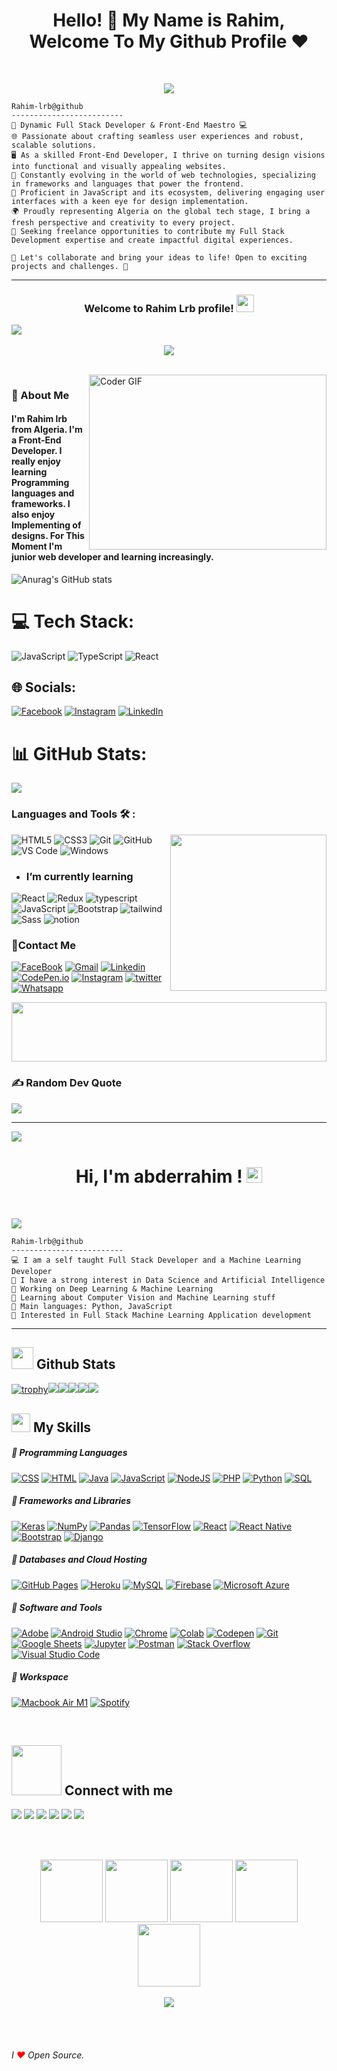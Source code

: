 <h1 align="center">Hello! 👋 <!-- <img src="https://raw.githubusercontent.com/MartinHeinz/MartinHeinz/master/wave.gif" width="25px"> --> My Name is Rahim, Welcome To My Github Profile ♥</h1>

<br>

<p align="center">
  <a href="https://github.com/DenverCoder1/readme-typing-svg"><img src="https://readme-typing-svg.herokuapp.com?lines=I'm+a+front+end+developer;Freelancer&center=true&width=380&height=45"></a>
</p>

```
Rahim-lrb@github
-------------------------
🚀 Dynamic Full Stack Developer & Front-End Maestro 💻
🌐 Passionate about crafting seamless user experiences and robust, scalable solutions.
🖥️ As a skilled Front-End Developer, I thrive on turning design visions into functional and visually appealing websites.
🚀 Constantly evolving in the world of web technologies, specializing in frameworks and languages that power the frontend.
🌟 Proficient in JavaScript and its ecosystem, delivering engaging user interfaces with a keen eye for design implementation.
🌍 Proudly representing Algeria on the global tech stage, I bring a fresh perspective and creativity to every project.
💼 Seeking freelance opportunities to contribute my Full Stack Development expertise and create impactful digital experiences.

🔗 Let's collaborate and bring your ideas to life! Open to exciting projects and challenges. 🚀
```
<hr>




<h3 align="center">
  Welcome to Rahim Lrb profile!
  <img src="https://media.giphy.com/media/hvRJCLFzcasrR4ia7z/giphy.gif" width="28">
  <p align="left">
  <a href="https://github.com/DenverCoder1/readme-typing-svg"><img src="https://readme-typing-svg.herokuapp.com?    lines=I'm+a+full+stack+developer;Always+learning+new+things;Youtuber;Freelancer&center=true&width=380&height=45"></a>
  </p>
</h3>


<p align="center">
  <a href="https://github.com/DenverCoder1/readme-typing-svg"><img src="https://readme-typing-svg.herokuapp.com/?lines=Front-end%20web%20developer;Always%20learning%20new%20things&font=Fira%20Code&center=true&width=440&height=45&color=f75c7e&vCenter=true&size=22"></a>
</p> 


<br/>

<img align="right" src="https://media.giphy.com/media/SWoSkN6DxTszqIKEqv/giphy.gif" alt="Coder GIF" width="380" height="280">

<h3>🚀 About Me</h3> 
<h4> I'm Rahim lrb from Algeria. I'm a Front-End Developer. I really enjoy learning Programming languages and frameworks.  I also enjoy Implementing of designs. For This Moment I'm junior web developer and learning increasingly. </h4>




![Anurag's GitHub stats](https://github-readme-stats.vercel.app/api?username=Rahim-lrb&show_icons=true&theme=radical)


# 💻 Tech Stack:
![JavaScript](https://img.shields.io/badge/javascript-%23323330.svg?style=for-the-badge&logo=javascript&logoColor=%23F7DF1E) ![TypeScript](https://img.shields.io/badge/typescript-%23007ACC.svg?style=for-the-badge&logo=typescript&logoColor=white) ![React](https://img.shields.io/badge/react-%2320232a.svg?style=for-the-badge&logo=react&logoColor=%2361DAFB)


## 🌐 Socials:
[![Facebook](https://img.shields.io/badge/Facebook-%231877F2.svg?logo=Facebook&logoColor=white)](https://facebook.com/rahim) [![Instagram](https://img.shields.io/badge/Instagram-%23E4405F.svg?logo=Instagram&logoColor=white)](https://instagram.com/rahim) [![LinkedIn](https://img.shields.io/badge/LinkedIn-%230077B5.svg?logo=linkedin&logoColor=white)](https://linkedin.com/in/ragim) 

# 📊 GitHub Stats:
![](https://github-readme-stats.vercel.app/api/top-langs/?username=Rahim-lrb&theme=dark&hide_border=false&include_all_commits=true&count_private=true&layout=compact)



<!-- Proudly created with GPRM ( https://gprm.itsvg.in ) -->





### Languages and Tools 🛠 : 
<img width="250" align="right" src="https://c.tenor.com/_DOBjnGspYAAAAAM/code-coding.gif">

![HTML5](https://img.shields.io/badge/-HTML5-%23E44D27?style=flat-square&logo=html5&logoColor=ffffff)
![CSS3](https://img.shields.io/badge/-CSS3-%231572B6?style=flat-square&logo=css3)
![Git](https://img.shields.io/badge/-Git-%23F05032?style=flat-square&logo=git&logoColor=%23ffffff)
![GitHub](https://img.shields.io/badge/-GitHub-181717?style=flat-square&logo=github)
![VS Code](http://img.shields.io/badge/-VS%20Code-007ACC?style=flat-square&logo=visual-studio-code&logoColor=ffffff)
![Windows](http://img.shields.io/badge/-Windows-0078D6?style=flat-square&logo=windows&logoColor=ffffff)



- ### I’m currently learning 
![React](https://img.shields.io/badge/-React-%23282C34?style=flat-square&logo=react)
![Redux](https://img.shields.io/badge/-redux-7348b6?style=flat-square&logo=redux&logoColor=ffffff)
![typescript](https://img.shields.io/badge/-typescript-2e72bc?style=flat-square&logo=typescript&logoColor=ffffff)
![JavaScript](https://img.shields.io/badge/-JavaScript-black?style=flat-square&logo=javascript)
![Bootstrap](https://img.shields.io/badge/-Bootstrap-563D7C?style=flat-square&logo=Bootstrap)
![tailwind](https://img.shields.io/badge/-tailwindcss-15b4c1?style=flat-square&logo=tailwindcss&logoColor=ffffff)
![Sass](https://img.shields.io/badge/-Sass-%23CC6699?style=flat-square&logo=sass&logoColor=ffffff)
![notion](https://img.shields.io/badge/-notion-fff?style=flat-square&logo=notion&logoColor=000)



 ### 🔗Contact Me
[![FaceBook](https://img.shields.io/badge/Facebook-1877F2?style=for-the-badge&logo=facebook&logoColor=white)](https://www.facebook.com/Omar.ElShiref.programmer/)
[![Gmail](https://img.shields.io/badge/Gmail-D14836?style=for-the-badge&logo=gmail&logoColor=white&link=mailto:omarabdou2002@gmail.com)](mailto:omarabdou2002@gmail.com)
[![Linkedin](https://img.shields.io/badge/LinkedIn-0077B5?style=for-the-badge&logo=linkedin&logoColor=white)](https://www.linkedin.com/in/omar-el-shiref-00b04b257/)
[![CodePen.io](https://img.shields.io/badge/Codepen-000000?style=for-the-badge&logo=codepen&logoColor=white)](https://codepen.io/omar-el-shiref)
[![Instagram](https://img.shields.io/badge/Instagram-E4405F?style=for-the-badge&logo=instagram&logoColor=white)](https://www.instagram.com/omar_elshiref_programmer/)
[![twitter](https://img.shields.io/badge/Twitter-1DA1F2?style=for-the-badge&logo=twitter&logoColor=white)](https://twitter.com/OmarElshirefpro)
[![Whatsapp](https://img.shields.io/badge/-Whatsapp-075e54?style=for-the-badge&logo=Whatsapp&logoColor=white)](https://www.whatsapp.com/)

<!-- ### 🔗Contact Me
[![FaceBook](https://img.shields.io/badge/FaceBook-385490?style=for-the-badge&logo=FaceBook&logoColor=white)](https://www.facebook.com/Omar.ElShiref.programmer/)
[![Gmail](https://img.shields.io/badge/-Gmail-c14438?style=flat-square&logo=Gmail&logoColor=white&link=mailto:omarabdou2002@gmail.com)](mailto:omarabdou2002@gmail.com)
[![Linkedin Badge](https://img.shields.io/badge/-LinkedIn-blue?style=flat-square&logo=Linkedin&logoColor=white&link=https://www.linkedin.com/in/omar-el-shiref-00b04b257/)](https://www.linkedin.com/in/omar-el-shiref-00b04b257/)
[![CodePen.io](https://img.shields.io/badge/CodePen.io-000?style=for-the-badge&logo=CodePen&logoColor=white&target=_blank)](https://codepen.io)
<a href="https://www.instagram.com/omar_elshiref_programmer/" alt="Instagram"><img src="https://img.shields.io/badge/-Instagram-E4405F?style=flat-square&logo=instagram&logoColor=white" /></a>
<a href="https://twitter.com/OmarElshirefpro" target="_blank"><img src="https://img.shields.io/badge/-Twitter-1ca0f1?style=flat-square&labelColor=1ca0f1&logo=twitter&logoColor=white" alt="Twitter"></a>
[![Whatsapp](https://img.shields.io/badge/-Whatsapp-075e54?style=for-the-badge&logo=Whatsapp&logoColor=white)](https://api.whatsapp.com/) -->


<!-- ### 🔗 Links
[![CodePen.io](https://img.shields.io/badge/CodePen.io-000?style=for-the-badge&logo=CodePen&logoColor=white&target=_blank)](https://codepen.io)
[![FaceBook](https://img.shields.io/badge/FaceBook-385490?style=for-the-badge&logo=FaceBook&logoColor=white)](https://www.facebook.com/Omar.ElShiref.programmer/)
[![linkedin](https://img.shields.io/badge/linkedin-0a66c2?style=for-the-badge&logo=linkedin&logoColor=white)](https://www.linkedin.com/in/omar-el-shiref-00b04b257/)
[![twitter](https://img.shields.io/badge/twitter-1DA1F2?style=for-the-badge&logo=twitter&logoColor=white)](https://twitter.com/OmarElshirefpro)
[![Instagram](https://img.shields.io/badge/-Instagram-C13584?style=for-the-badge&logo=Instagram&logoColor=white)](https://www.instagram.com/omar_elshiref_programmer/)
[![Whatsapp](https://img.shields.io/badge/-Whatsapp-075e54?style=for-the-badge&logo=Whatsapp&logoColor=white)](https://api.whatsapp.com/)
<a href="mailto:omarabdou2002@gmail.com"><img  src="https://img.shields.io/badge/Gmail-D14836?style=for-the-badge&logo=gmail&logoColor=white"></a> -->

 <img src="https://github.com/Govindv7555/Govindv7555/blob/main/49e76e0596857673c5c80c85b84394c1.gif" width=100% height=95px>

<!-- ### Stats

[![Top Langs](https://github-readme-stats.vercel.app/api/top-langs/?username=AmrSayed74&layout=compact)](https://github.com/anuraghazra/github-readme-stats)

---

<br/>
-->

### ✍️ Random Dev Quote
![](https://quotes-github-readme.vercel.app/api?type=horizontal&theme=radical)

---
[![](https://visitcount.itsvg.in/api?id=Rahim-lrb&icon=0&color=0)](https://visitcount.itsvg.in)











<h1 align="center">
Hi, I'm abderrahim !
  <img src="https://media.giphy.com/media/hvRJCLFzcasrR4ia7z/giphy.gif" width="25"></h1>

<br/>
<p align="left">
  <a href="https://github.com/DenverCoder1/readme-typing-svg"><img src="https://readme-typing-svg.herokuapp.com?lines=I'm+a+front+end+developer;Freelancer&center=true&width=380&height=45"></a>
</p>

```
Rahim-lrb@github
-------------------------
💻 I am a self taught Full Stack Developer and a Machine Learning Developer
📝 I have a strong interest in Data Science and Artificial Intelligence
🔭 Working on Deep Learning & Machine Learning
🌱 Learning about Computer Vision and Machine Learning stuff
🌟 Main languages: Python, JavaScript
🚩 Interested in Full Stack Machine Learning Application development
```
<hr>
<h2><img src = "https://i.pinimg.com/originals/65/c4/f4/65c4f452571be1261e9c623f7da488ac.gif" width ="35"> Github Stats </h2>

[![trophy](https://github-profile-trophy.vercel.app/?username=aayushi-droid&theme=monokai	)](https://github.com/ryo-ma/github-profile-trophy)![](http://github-profile-summary-cards.vercel.app/api/cards/profile-details?username=ahmednageebmahmoud&theme=monokai	)![](http://github-profile-summary-cards.vercel.app/api/cards/repos-per-language?username=ahmednageebmahmoud&theme=monokai	)![](http://github-profile-summary-cards.vercel.app/api/cards/most-commit-language?username=ahmednageebmahmoud&theme=monokai	)![](http://github-profile-summary-cards.vercel.app/api/cards/stats?username=ahmednageebmahmoud&theme=monokai	)![](http://github-profile-summary-cards.vercel.app/api/cards/productive-time?username=ahmednageebmahmoud&theme=monokai&utcOffset=8)


<h2><img src = "https://media2.giphy.com/media/QssGEmpkyEOhBCb7e1/giphy.gif?cid=ecf05e47a0n3gi1bfqntqmob8g9aid1oyj2wr3ds3mg700bl&rid=giphy.gif" width ="30"> My Skills</f2> 

##### 💪 Programming Languages

<p>
    <a href="https://github.com/search?q=user%3ADenverCoder1+is%3Arepo+language%3Acss"><img alt="CSS" src="https://img.shields.io/badge/CSS-2c292d.svg?style=for-the-badge&logo=css3&logoColor=ffffff"></a>
    <a href="https://github.com/search?q=user%3ADenverCoder1+is%3Arepo+language%3Ahtml"><img alt="HTML" src="https://img.shields.io/badge/HTML-2c292d.svg?style=for-the-badge&logo=html5&logoColor=ffffff"></a>
    <a href="https://github.com/search?q=user%3ADenverCoder1+is%3Arepo+language%3Ajava"><img alt="Java" src="https://img.shields.io/badge/Java-2c292d.svg?style=for-the-badge&logo=java&logoColor=ffffff"></a>
    <a href="https://github.com/search?q=user%3ADenverCoder1+is%3Arepo+language%3Ajavascript"><img alt="JavaScript" src="https://img.shields.io/badge/JavaScript-2c292d.svg?style=for-the-badge&logo=javascript&logoColor=ffffff"></a>
    <a href="https://github.com/search?q=user%3ADenverCoder1+is%3Arepo+language%3Ajavascript"><img alt="NodeJS" src="https://img.shields.io/badge/Node.js-2c292d.svg?style=for-the-badge&logo=node.js&logoColor=ffffff"></a>
    <a href="https://github.com/search?q=user%3ADenverCoder1+is%3Arepo+language%3Aphp"><img alt="PHP" src="https://img.shields.io/badge/PHP-2c292d.svg?style=for-the-badge&logo=php&logoColor=ffffff"></a>
    <a href="https://github.com/search?q=user%3ADenverCoder1+is%3Arepo+language%3Apython"><img alt="Python" src="https://img.shields.io/badge/Python-2c292d.svg?style=for-the-badge&logo=python&logoColor=ffffff"></a>
    <a href="https://github.com/search?q=user%3ADenverCoder1+is%3Arepo+language%3Asql"><img alt="SQL" src="https://img.shields.io/badge/SQL-2c292d.svg?style=for-the-badge&logo=amazon-dynamodb&logoColor=ffffff"></a>

##### 💪 Frameworks and Libraries

<p>
    <a href="#"><img alt="Keras" src="https://img.shields.io/badge/Keras-2c292d.svg?style=for-the-badge&logo=Keras&logoColor=ffffff"></a>
    <a href="#"><img alt="NumPy" src="https://img.shields.io/badge/Numpy-2c292d.svg?style=for-the-badge&logo=numpy&logoColor=ffffff"></a>
    <a href="#"><img alt="Pandas" src="https://img.shields.io/badge/Pandas-2c292d.svg?style=for-the-badge&logo=pandas&logoColor=ffffff"></a>
    <a href="#"><img alt="TensorFlow" src="https://img.shields.io/badge/TensorFlow-2c292d.svg?style=for-the-badge&logo=TensorFlow&logoColor=ffffff"></a>
    <a href="#"><img alt="React" src="https://img.shields.io/badge/React-2c292d?style=for-the-badge&logo=react&logoColor=ffffff"></a>
    <a href="#"><img alt="React Native" src="https://img.shields.io/badge/React_Native-2c292d?style=for-the-badge&logo=react&logoColor=ffffff"></a>
    <a href="#"><img alt="Bootstrap" src="https://img.shields.io/badge/Bootstrap-2c292d?style=for-the-badge&logo=bootstrap&logoColor=ffffff"></a>
    <a href="#"><img alt="Django" src="https://img.shields.io/badge/Django-2c292d?style=for-the-badge&logo=django&logoColor=ffffff"></a>

</p>

##### 💪 Databases and Cloud Hosting

<p>
    <a href="#"><img alt="GitHub Pages" src="https://img.shields.io/badge/GitHub%20Pages-2c292d.svg?style=for-the-badge&logo=github&logoColor=ffffff"></a>
    <a href="#"><img alt="Heroku" src="https://img.shields.io/badge/Heroku-2c292d.svg?style=for-the-badge&logo=heroku&logoColor=ffffff"></a>
    <a href="#"><img alt="MySQL" src="https://img.shields.io/badge/MySQL-2c292d?style=for-the-badge&logo=mysql&logoColor=ffffff"></a>
    <a href="#"><img alt="Firebase" src ="https://img.shields.io/badge/Firebase-2c292d.svg?style=for-the-badge&logo=firebase&logoColor=ffffff"></a>
    <a href="#"><img alt="Microsoft Azure" src ="https://img.shields.io/badge/Microsoft_Azure-2c292d?style=for-the-badge&logo=microsoft-azure&logoColor=ffffff"></a>
</p>

##### 💪 Software and Tools

<p>
    <a href="#"><img alt="Adobe" src="https://img.shields.io/badge/Adobe-2c292d.svg?style=for-the-badge&logo=adobe&logoColor=ffffff"></a>
    <a href="#"><img alt="Android Studio" src="https://img.shields.io/badge/Android%20Studio-2c292d.svg?style=for-the-badge&logo=android-studio&logoColor=ffffff"></a>
    <a href="#"><img alt="Chrome" src="https://img.shields.io/badge/Chrome-2c292d?style=for-the-badge&logo=google-chrome&logoColor=ffffff"></a>
    <a href="#"><img alt="Colab" src="https://img.shields.io/badge/Colab-2c292d.svg?style=for-the-badge&logo=google-colab&logoColor=ffffff"></a>
    <a href="#"><img alt="Codepen" src="https://img.shields.io/badge/Codepen-2c292d.svg?style=for-the-badge&logo=codepen&logoColor=ffffff"></a>
    <a href="#"><img alt="Git" src="https://img.shields.io/badge/Git-2c292d.svg?style=for-the-badge&logo=git&logoColor=ffffff"></a>
    <a href="#"><img alt="Google Sheets" src="https://img.shields.io/badge/Google%20Sheets-2c292d.svg?style=for-the-badge&logo=google%20sheets&logoColor=ffffff"></a>
    <a href="#"><img alt="Jupyter" src="https://img.shields.io/badge/Jupyter-2c292d.svg?style=for-the-badge&logo=Jupyter&logoColor=ffffff"></a>
    <a href="#"><img alt="Postman" src="https://img.shields.io/badge/Postman-2c292d?style=for-the-badge&logo=postman&logoColor=ffffff"></a>
    <a href="#"><img alt="Stack Overflow" src="https://img.shields.io/badge/-Stack%20Overflow-2c292d?style=for-the-badge&logo=stack-overflow&logoColor=ffffff"></a>
    <a href="#"><img alt="Visual Studio Code" src="https://img.shields.io/badge/Visual%20Studio%20Code-2c292d.svg?style=for-the-badge&logo=visual-studio-code&logoColor=ffffff"></a>
</p>

##### 💪 Workspace
<p>
    <a href="#"><img alt="Macbook Air M1" src="https://img.shields.io/badge/Apple-MacBook_Air_2020-2c292d?style=for-the-badge&logo=apple&logoColor=ffffff"></a>
    <a href="#"><img alt="Spotify" src="https://img.shields.io/badge/Spotify-2c292d?&style=for-the-badge&logo=spotify&logoColor=ffffff"></a>
</p>
<br>
<h2> <img src='https://raw.githubusercontent.com/ShahriarShafin/ShahriarShafin/main/Assets/handshake.gif' width="80"> Connect with me </h2>
<p>
  <a href="https://www.linkedin.com/in/ahmednageebmahmoud/"><img src="https://img.shields.io/badge/linkedin-0077B5.svg?style=for-the-badge&logo=linkedin&logoColor=ffffff"/></a>
   <a href="https://www.facebook.com/AhmedNageebMahmoud/"><img src="https://img.shields.io/badge/facebook-1b74e4.svg?style=for-the-badge&logo=facebook&logoColor=ffffff"/></a>
   <a href="mailto:ahmed.nageeb.mahmoud.hssan@gmail.com?subject=[GitHub]%20🔥%20profile%20contact&body=Hello"><img src="https://img.shields.io/badge/e‑mail-D14836.svg?style=for-the-badge&logo=GMail&logoColor=ffffff"/></a>
  <a href="https://www.youtube.com/c/AhmedNageebMahmoud1"><img src="https://img.shields.io/badge/youtube-e00101.svg?style=for-the-badge&logo=youtube&logoColor=ffffff"/></a>
  <a href="https://www.tiktok.com/@ahmednageebmahmoud"><img src="https://img.shields.io/badge/tiktok-000.svg?style=for-the-badge&logo=tiktok&logoColor=ffffff"/></a>
  <a href="https://api.whatsapp.com/send?phone=201025249400" target="_blank"><img src="https://img.shields.io/badge/whatsapp-9EF19D.svg?style=for-the-badge&logo=whatsapp&logoColor=#ffff"/></a>

</p>
<br>
<br>
<p align="center">
  <img src="https://media3.giphy.com/media/ln7z2eWriiQAllfVcn/200w.webp" width="100">
   <img src="https://i.giphy.com/media/LMt9638dO8dftAjtco/200.webp" width="100">
   <img src="https://i.giphy.com/media/eNAsjO55tPbgaor7ma/200w.webp" width="100">
   <img src="https://i.giphy.com/media/KzJkzjggfGN5Py6nkT/200.webp" width="100">
   <img src="https://i.giphy.com/media/IdyAQJVN2kVPNUrojM/200.webp" width="100"><br><br>
  <img src="https://camo.githubusercontent.com/936a08778c7e4885053d148c07bbd2339dfbdd80/68747470733a2f2f6665726f73732e6e65742f782f6e6f6465322e676966" /><br><br>
</p>
<br>
<h6 align="left" >
   I <span style="color:red">❤</span> Open Source. 
   <br>
</h6>

